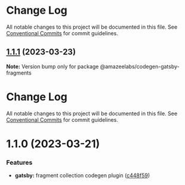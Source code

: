 # Change Log

All notable changes to this project will be documented in this file. See
[Conventional Commits](https://conventionalcommits.org) for commit guidelines.

## [1.1.1](https://github.com/AmazeeLabs/silverback-mono/compare/@amazeelabs/codegen-gatsby-fragments@1.1.0...@amazeelabs/codegen-gatsby-fragments@1.1.1) (2023-03-23)

**Note:** Version bump only for package @amazeelabs/codegen-gatsby-fragments

# Change Log

All notable changes to this project will be documented in this file. See
[Conventional Commits](https://conventionalcommits.org) for commit guidelines.

# 1.1.0 (2023-03-21)

### Features

- **gatsby:** fragment collection codegen plugin
  ([c448f59](https://github.com/AmazeeLabs/silverback-mono/commit/c448f591137c9bffea84a5343d73afb1256a2763))
